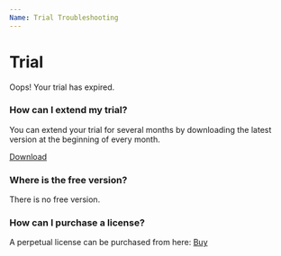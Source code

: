 ```yaml
---
Name: Trial Troubleshooting
---
```


# Trial

Oops! Your trial has expired.

### How can I extend my trial?
You can extend your trial for several months by downloading the latest version at the beginning of every month.

<a class="btn btn-lg btn-z" role="button" href="http://eval-sql.net/download" onclick="ga('send', 'event', { eventAction: 'download'});">
	<i class="fa fa-cloud-download" aria-hidden="true"></i>
	Download
	<i class="fa fa-angle-right"></i>
</a>

### Where is the free version?
There is no free version.

### How can I purchase a license?
A perpetual license can be purchased from here: <a href="http://eval-sql.net/pricing">Buy</a>